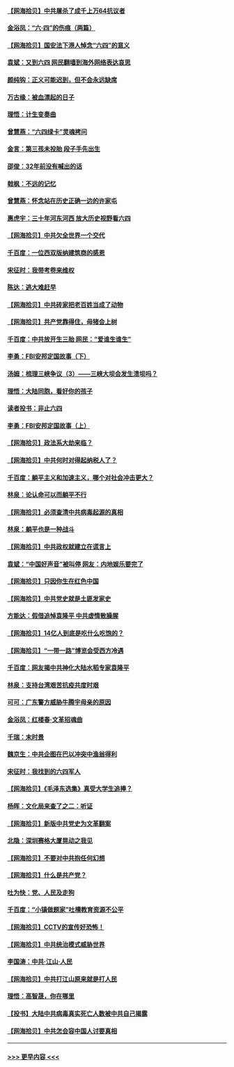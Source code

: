 #### [【网海拾贝】中共屠杀了成千上万64抗议者](../pages/nsc993/n13002713.md?t=06081251) 
#### [金浴凤：“六·四”的伤痕（两篇）](../pages/nsc993/n13001719.md?t=06081251) 
#### [【网海拾贝】国安法下港人悼念“六四”的意义](../pages/nsc993/n13001039.md?t=06081251) 
#### [袁斌：又到六四 网民翻墙到海外网络表达哀思](../pages/nsc993/n13000995.md?t=06081251) 
#### [颜纯钩：正义可能迟到，但不会永远缺席](../pages/nsc993/n13000920.md?t=06081251) 
#### [万古缘：被血漂起的日子](../pages/nsc993/n13000914.md?t=06081251) 
#### [理悟：计生变奏曲](../pages/nsc993/n13000414.md?t=06081251) 
#### [曾慧燕：“六四绿卡”灵魂拷问](../pages/nsc993/n13000277.md?t=06081251) 
#### [金言：第三孩未投胎 段子手先出生](../pages/nsc993/n13000215.md?t=06081251) 
#### [邵俊：32年前没有喊出的话](../pages/nsc993/n13000181.md?t=06081251) 
#### [戟枫：不远的记忆](../pages/nsc993/n13000121.md?t=06081251) 
#### [曾慧燕：怀念站在历史正确一边的许家屯](../pages/nsc993/n13000073.md?t=06081251) 
#### [惠虎宇：三十年河东河西 放大历史视野看六四](../pages/nsc993/n13000018.md?t=06081251) 
#### [【网海拾贝】中共欠全世界一个交代](../pages/nsc993/n12998706.md?t=06081251) 
#### [千百度：一位西双版纳建筑商的感恩](../pages/nsc993/n12998487.md?t=06081251) 
#### [宋征时：我带考卷来维权](../pages/nsc993/n12994088.md?t=06081251) 
#### [陈达：逃大难赶早](../pages/nsc993/n12993569.md?t=06081251) 
#### [【网海拾贝】中共砖家把老百姓当成了动物](../pages/nsc993/n12993483.md?t=06081251) 
#### [【网海拾贝】共产党靠得住，母猪会上树](../pages/nsc993/n12990730.md?t=06081251) 
#### [千百度：中共放开生三胎 网民：“爱谁生谁生”](../pages/nsc993/n12990644.md?t=06081251) 
#### [李勇：FBI安邦定国故事（下）](../pages/nsc993/n12987854.md?t=06081251) 
#### [汤姆：梳理三峡争议（3）——三峡大坝会发生溃坝吗？](../pages/nsc993/n12989806.md?t=06081251) 
#### [理悟：大陆同胞，看好你的孩子](../pages/nsc993/n12989778.md?t=06081251) 
#### [读者投书：非止六四](../pages/nsc993/n12989673.md?t=06081251) 
#### [李勇：FBI安邦定国故事（上）](../pages/nsc993/n12987749.md?t=06081251) 
#### [【网海拾贝】政法系大劫来临？](../pages/nsc993/n12987596.md?t=06081251) 
#### [【网海拾贝】中共何时对得起纳税人了？](../pages/nsc993/n12985578.md?t=06081251) 
#### [千百度：躺平主义和加速主义，哪个对社会冲击更大？](../pages/nsc993/n12985512.md?t=06081251) 
#### [林泉：论认命可以而躺平不行](../pages/nsc993/n12985505.md?t=06081251) 
#### [【网海拾贝】必须查清中共病毒起源的真相](../pages/nsc993/n12984276.md?t=06081251) 
#### [林泉：躺平也是一种战斗](../pages/nsc993/n12984194.md?t=06081251) 
#### [【网海拾贝】中共政权就建立在谎言上](../pages/nsc993/n12981880.md?t=06081251) 
#### [袁斌：“中国好声音”被叫停 网友：内地娱乐要完了](../pages/nsc993/n12981826.md?t=06081251) 
#### [【网海拾贝】只因你生在红色中国](../pages/nsc993/n12979096.md?t=06081251) 
#### [【网海拾贝】中共党史就是土匪发家史](../pages/nsc993/n12976478.md?t=06081251) 
#### [方能达：假借追悼袁隆平 中共虚情散臊腥](../pages/nsc993/n12976396.md?t=06081251) 
#### [【网海拾贝】14亿人到底是吃什么吃饱的？](../pages/nsc993/n12974125.md?t=06081251) 
#### [【网海拾贝】“一带一路”博览会受西方冷遇](../pages/nsc993/n12971787.md?t=06081251) 
#### [千百度：网友揭中共神化大陆水稻专家袁隆平](../pages/nsc993/n12971733.md?t=06081251) 
#### [林泉：支持台湾艰苦抗疫共度时艰](../pages/nsc993/n12971350.md?t=06081251) 
#### [可可：广东警方威胁牛腾宇母亲的原因](../pages/nsc993/n12971100.md?t=06081251) 
#### [金浴凤：红楼春·文革招魂曲](../pages/nsc993/n12970354.md?t=06081251) 
#### [千瑞：末时景](../pages/nsc993/n12970337.md?t=06081251) 
#### [魏京生：中共企图在巴以冲突中渔翁得利](../pages/nsc993/n12970286.md?t=06081251) 
#### [宋征时：我找到的六四军人](../pages/nsc993/n12970213.md?t=06081251) 
#### [【网海拾贝】《毛泽东选集》真受大学生追捧？](../pages/nsc993/n12968779.md?t=06081251) 
#### [杨晖：文化局来查了之二：听证](../pages/nsc993/n12966528.md?t=06081251) 
#### [【网海拾贝】新版中共党史为文革翻案](../pages/nsc993/n12967526.md?t=06081251) 
#### [北隐：深圳赛格大厦晃动之我见](../pages/nsc993/n12967393.md?t=06081251) 
#### [【网海拾贝】不要对中共抱任何幻想](../pages/nsc993/n12965222.md?t=06081251) 
#### [【网海拾贝】什么是共产党？](../pages/nsc993/n12962781.md?t=06081251) 
#### [吐为快：党、人民及走狗](../pages/nsc993/n12962747.md?t=06081251) 
#### [千百度：“小镇做题家”吐槽教育资源不公平](../pages/nsc993/n12962705.md?t=06081251) 
#### [【网海拾贝】CCTV的宣传好恐怖！](../pages/nsc993/n12959984.md?t=06081251) 
#### [【网海拾贝】中共统治模式威胁世界](../pages/nsc993/n12957622.md?t=06081251) 
#### [李国涛：中共‧江山‧人民](../pages/nsc993/n12957502.md?t=06081251) 
#### [【网海拾贝】中共打江山原来就是打人民](../pages/nsc993/n12954345.md?t=06081251) 
#### [理悟：高智晟，你在哪里](../pages/nsc993/n12953115.md?t=06081251) 
#### [【投书】大陆中共病毒真实死亡人数被中共自己揭露](../pages/nsc993/n12953050.md?t=06081251) 
#### [【网海拾贝】中共怎会容中国人讨要真相](../pages/nsc993/n12952161.md?t=06081251) 

----
#### [ >>> 更早内容 <<< ](../indexes/nsc993-earlier.md)
